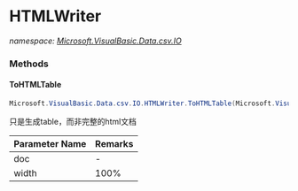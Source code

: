 ﻿# HTMLWriter
_namespace: [Microsoft.VisualBasic.Data.csv.IO](./index.md)_





### Methods

#### ToHTMLTable
```csharp
Microsoft.VisualBasic.Data.csv.IO.HTMLWriter.ToHTMLTable(Microsoft.VisualBasic.Data.csv.IO.File,System.String,System.String)
```
只是生成table，而非完整的html文档

|Parameter Name|Remarks|
|--------------|-------|
|doc|-|
|width|100%|px|



